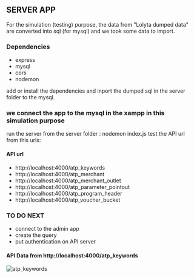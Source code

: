 ## SERVER APP

For the simulation (testing) purpose, the data from "Lolyta dumped data" are converted into sql (for mysql) and we took some data to import.

### Dependencies
* express
* mysql
* cors
* nodemon

add or install the dependencies and inport the dumped sql in the server folder to the mysql.

### we connect the app to the mysql in the xampp in this simulation purpose

run the server from the server folder : nodemon index.js
test the API url from this urls:

#### API url

* http://localhost:4000/atp_keywords
* http://localhost:4000/atp_merchant
* http://localhost:4000/atp_merchant_outlet
* http://localhost:4000/atp_parameter_pointout
* http://localhost:4000/atp_program_header
* http://localhost:4000/atp_voucher_bucket


### TO DO NEXT

* connect to the admin app
* create the query
* put authentication on API server

#### API Data from http://localhost:4000/atp_keywords 

![atp_keywords](https://lh3.googleusercontent.com/Ti19GCgyaBgPlEPHz8_2NGtjsFMLPMGNF6jgaoJo_5Um8v9r3dmpCDVBY2cER6Fr64jO-D0vjCrpCudHrDUCqcRLYz-REvfEmKUlI2rNYuZbuSy0NzqkvhotX7QOTtS_cR2DD_peUzm_opAKs2tFSaNynVDzZUacCnl7ULyLR1KGgeCy74lJqM7rKbIeV0i4Rccbl_4DJw4fzwRNPcoZaFjIXVaq00S6YoKB7Q3S7yDk-Qwruu0_vXZvOUkhbhsspLKkoIVVGvPVB12y9ggSCQ4_lHQjbldfkDI4kyjW4euAJyKmoO1d6gxtjybUzHXCcy467xMthjleo0AjFJbKuw8F6j-6lCxc-bH4t0e0wxjoC5WbQTbXP7rJI9m-oNg4zYuxM_hCQkV3atZXsMpVGVIY8dKVjossE8hD-saROcTnwf280UPCK7Nnb7aYoy1QkvnzNwKTG_cy6fqL6pbxiHyCqwTf7NM41kuqK_JGZY_WOyQewO0b6gbiPkES7znLBDtPiaQNxBwZOSy0MDzUKDX2cfP0D5P-eAtTLv6fVtVvJwkrKwRHM8z4ENVhQZLm1DPa9DiNPhQwgIBR_YPjRRUtK4qD4LteisBvgWSK5uhAuK9aCtcIoe-30FA2hlPsQXdS108KOuxBm3XzM5QxhtxHaJWuNnz1LoSfUCvjL99_LDNnK9dOj0M=w1268-h614-no)